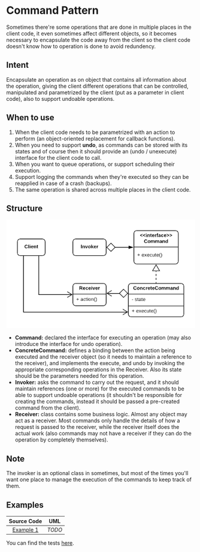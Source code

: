 # Command Pattern

Sometimes there're some operations that are done in multiple places in the client code, it even sometimes affect different objects, so it becomes necessary to encapsulate the code away from the client so the client code doesn't know how to operation is done to avoid redundency.

## Intent

Encapsulate an operation as on object that contains all information about the operation, giving the client different operations that can be controlled, manipulated and parametrized by the client (put as a parameter in client code), also to support undoable operations.

## When to use

1. When the client code needs to be parametrized with an action to perform (an object-oriented replacement for callback functions).
2. When you need to support **undo**, as commands can be stored with its states and of course then it should provide an (undo / unexecute) interface for the client code to call.
3. When you want to queue operations, or support scheduling their execution.
4. Support logging the commands when they're executed so they can be reapplied in case of a crash (backups).
5. The same operation is shared across multiple places in the client code.

## Structure

<p align="center">
  <img src="figures/figure_1.png">
</p>

- **Command:** declared the interface for executing an operation (may also introduce the interface for undo operation).
- **ConcreteCommand:** defines a binding between the action being executed and the receiver object (so it needs to maintain a reference to the receiver), and implements the execute, and undo by invoking the appropriate corresponding operations in the Receiver. Also its state should be the parameters needed for this operation.
- **Invoker:** asks the command to carry out the request, and it should maintain references (one or more) for the executed commands to be able to support undoable operations (it shouldn't be responsible for creating the commands, instead it should be passed a pre-created command from the client).
- **Receiver:** class contains some business logic. Almost any object may act as a receiver. Most commands only handle the details of how a request is passed to the receiver, while the receiver itself does the actual work (also commands may not have a receiver if they can do the operation by completely themselves).

## Note

The invoker is an optional class in sometimes, but most of the times you'll want one place to manage the execution of the commands to keep track of them.

## Examples

|        Source Code        |  UML   |
| :-----------------------: | :----: |
| [Example 1](example_1.ts) | _TODO_ |

You can find the tests [here](index.test.ts).
